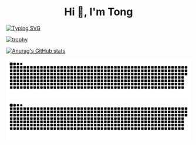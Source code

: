 <h1 align="center">Hi 👋, I'm Tong</h1>

[![Typing SVG](https://readme-typing-svg.herokuapp.com?color=eeb439&lines=Hi%2C+my+name+is+Tong;I+live+in+China)](https://git.io/typing-svg)

[![trophy](https://github-profile-trophy.vercel.app/?username=TQtong&theme=gitdimmed&margin-w=15&margin-h=15&no-bg=true&no-frame=true)](https://github.com/ryo-ma/github-profile-trophy)

[![Anurag's GitHub stats](https://github-readme-stats.vercel.app/api?username=TQtong&show=reviews,discussions_started,discussions_answered,prs_merged&show_icons=true&theme=cobalt&hide_border=true)](https://github.com/anuraghazra/github-readme-stats)

![GitHub Snake Light](https://raw.githubusercontent.com/TQtong/TQtong/output/github-snake-dark.svg#gh-dark-mode-only)
![GitHub Snake Dark](https://raw.githubusercontent.com/TQtong/TQtong/output/github-snake.svg#gh-light-mode-only)

